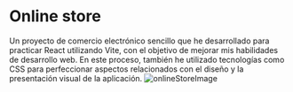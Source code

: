 # Online store

Un proyecto de comercio electrónico sencillo que he desarrollado para practicar React utilizando Vite, con el objetivo de mejorar mis habilidades de desarrollo web. En este proceso, también he utilizado tecnologías como CSS para perfeccionar aspectos relacionados con el diseño y la presentación visual de la aplicación.
![onlineStoreImage](https://github.com/Gorosss/online-store/assets/90179487/86cc7b8f-7b48-4f24-8c91-02f06fc08e5d)
